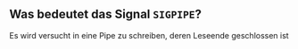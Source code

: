 Was bedeutet das Signal ``SIGPIPE``?
---
Es wird versucht in eine Pipe zu schreiben, deren Leseende geschlossen ist